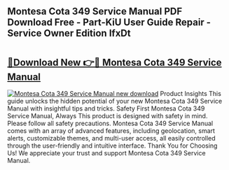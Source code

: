 ## Montesa Cota 349 Service Manual PDF Download Free - Part-KiU User Guide Repair - Service Owner Edition IfxDt

# <h2><a href="http://bc58803.oget.top/?id=Montesa+Cota+349+Service+Manual">🔗Download New 👉🔴 Montesa Cota 349 Service Manual</a></h2>

[![Montesa Cota 349 Service Manual new download](https://i.imgur.com/5g1atiW.png)](http://bc58803.oget.top/?id=Montesa+Cota+349+Service+Manual)
Product Insights This guide unlocks the hidden potential of your new Montesa Cota 349 Service Manual with insightful tips and tricks. Safety First Montesa Cota 349 Service Manual, Always This product is designed with safety in mind. Please follow all safety precautions. Montesa Cota 349 Service Manual comes with an array of advanced features, including geolocation, smart alerts, customizable themes, and multi-user access, all easily controlled through the user-friendly and intuitive interface. Thank You for Choosing Us! We appreciate your trust and support Montesa Cota 349 Service Manual.
